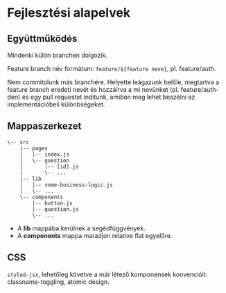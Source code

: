 # Fejlesztési alapelvek

## Együttműködés

Mindenki külön branchen dolgozik.

Feature branch név formátum: `feature/${feature neve}`, pl. feature/auth.

Nem commitolunk más branchére. Helyette leágazunk belőle, megtartva a feature branch eredeti nevét és hozzáírva a mi nevünket (pl. feature/auth-den) és egy pull requestet indítunk, amiben meg lehet beszélni az implementációbeli különbségeket.

## Mappaszerkezet

```
\-- src
    |-- pages
    |   |-- index.js
    |   \-- question
    |       |-- [id].js
    |       \-- ...
    |-- lib
    |   |-- some-business-logic.js
    |   \-- ...
    \-- components
        |-- button.js
        |-- question.js
        \-- ...
```

- A **lib** mappába kerülnek a segédfüggvények.
- A **components** mappa maradjon relative flat egyelőre.

## CSS

`styled-jsx`, lehetőleg követve a már létező komponensek konvencióit: classname-toggling, atomic design.